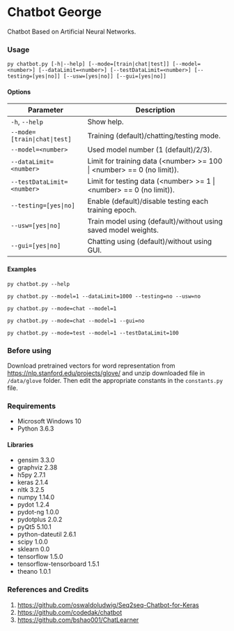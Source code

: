 # Chatbot George
Chatbot Based on Artificial Neural Networks.

### Usage
`py chatbot.py [-h|--help] [--mode=[train|chat|test]] [--model=<number>] [--dataLimit=<number>] [--testDataLimit=<number>] [--testing=[yes|no]] [--usw=[yes|no]] [--gui=[yes|no]]`

#### Options
| Parameter | Description |
| - | - |
| `-h`, `--help` | Show help. |
| `--mode=[train\|chat\|test]` | Training (default)/chatting/testing mode. |
| `--model=<number>` | Used model number (1 (default)/2/3). |
| `--dataLimit=<number>` | Limit for training data (\<number\> >= 100 \| \<number\> == 0 (no limit)). |
| `--testDataLimit=<number>` | Limit for testing data (\<number\> >= 1 \| \<number\> == 0 (no limit)). |
| `--testing=[yes\|no]` | Enable (default)/disable testing each training epoch. |
| `--usw=[yes\|no]` | Train model using (default)/without using saved model weights. |
| `--gui=[yes\|no]` | Chatting using (default)/without using GUI. |

#### Examples
`py chatbot.py --help`

`py chatbot.py --model=1 --dataLimit=1000 --testing=no --usw=no`

`py chatbot.py --mode=chat --model=1`

`py chatbot.py --mode=chat --model=1 --gui=no`

`py chatbot.py --mode=test --model=1 --testDataLimit=100`

### Before using
Download pretrained vectors for word representation from https://nlp.stanford.edu/projects/glove/ and unzip downloaded file in `/data/glove` folder. Then edit the appropriate constants in the `constants.py` file.

### Requirements
- Microsoft Windows 10
- Python 3.6.3

#### Libraries
- gensim 3.3.0
- graphviz 2.38
- h5py 2.7.1
- keras 2.1.4
- nltk 3.2.5
- numpy 1.14.0
- pydot 1.2.4
- pydot-ng 1.0.0
- pydotplus 2.0.2
- pyQt5 5.10.1
- python-dateutil 2.6.1
- scipy 1.0.0
- sklearn 0.0
- tensorflow 1.5.0
- tensorflow-tensorboard 1.5.1
- theano 1.0.1

### References and Credits
1. https://github.com/oswaldoludwig/Seq2seq-Chatbot-for-Keras
2. https://github.com/codedak/chatbot
3. https://github.com/bshao001/ChatLearner
